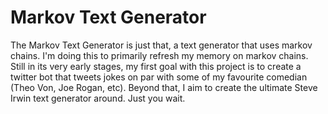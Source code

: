 # Markov Text Generator

The Markov Text Generator is just that, a text generator that uses markov chains. I'm doing this to primarily refresh my memory on markov chains. Still in its very early stages, my first goal with this project is to create a twitter bot that tweets jokes on par with some of my favourite comedian (Theo Von, Joe Rogan, etc). Beyond that, I aim to create the ultimate Steve Irwin text generator around. Just you wait.
